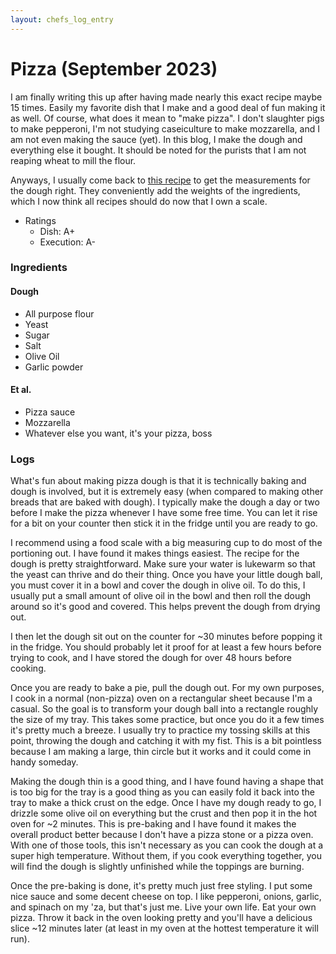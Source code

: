```yaml
---
layout: chefs_log_entry 
---
```


# Pizza (September 2023) 

I am finally writing this up after having made nearly this exact recipe maybe 15 times. 
Easily my favorite dish that I make and a good deal of fun making it as well. Of course,
what does it mean to "make pizza". I don't slaughter pigs to make pepperoni, I'm not studying
caseiculture to make mozzarella, and I am not even making the sauce (yet). In this blog, I make
the dough and everything else it bought. It should be noted for the purists that I am not
reaping wheat to mill the flour.

Anyways, I usually come back to [this recipe](https://sallysbakingaddiction.com/homemade-pizza-crust-recipe/#tasty-recipes-66436) to get the measurements for the dough right. They conveniently add
the weights of the ingredients, which I now think all recipes should do now that I own a scale.

- Ratings
  - Dish: A+
  - Execution: A-

### Ingredients
#### Dough
- All purpose flour
- Yeast
- Sugar
- Salt
- Olive Oil
- Garlic powder
 
#### Et al.
- Pizza sauce
- Mozzarella
- Whatever else you want, it's your pizza, boss

### Logs

What's fun about making pizza dough is that it is technically baking and dough is involved, but it is extremely easy
(when compared to making other breads that are baked with dough). I typically make the dough a day or two before I
make the pizza whenever I have some free time. You can let it rise for a bit on your counter then stick it in the fridge
until you are ready to go.

I recommend using a food scale with a big measuring cup to do most of the portioning out. I have found it makes things
easiest. The recipe for the dough is pretty straightforward. Make sure your water is lukewarm so that the yeast can
thrive and do their thing. Once you have your little dough ball, you must cover it in a bowl and cover the dough in
olive oil. To do this, I usually put a small amount of olive oil in the bowl and then roll the dough around so it's
good and covered. This helps prevent the dough from drying out.

I then let the dough sit out on the counter for ~30 minutes before popping it in the fridge. You should probably let
it proof for at least a few hours before trying to cook, and I have stored the dough for over 48 hours before cooking.

Once you are ready to bake a pie, pull the dough out. For my own purposes, I cook in a normal (non-pizza) oven on a
rectangular sheet because I'm a casual. So the goal is to transform your dough ball into a rectangle roughly the size
of my tray. This takes some practice, but once you do it a few times it's pretty much a breeze. I usually try to
practice my tossing skills at this point, throwing the dough and catching it with my fist. This is a bit pointless
because I am making a large, thin circle but it works and it could come in handy someday.

Making the dough thin is a good thing, and I have found having a shape that is too big for the tray is a good thing
as you can easily fold it back into the tray to make a thick crust on the edge. Once I have my dough ready to go, I
drizzle some olive oil on everything but the crust and then pop it in the hot oven for ~2 minutes. This is pre-baking
and I have found it makes the overall product better because I don't have a pizza stone or a pizza oven. With one of
those tools, this isn't necessary as you can cook the dough at a super high temperature. Without them, if you cook
everything together, you will find the dough is slightly unfinished while the toppings are burning.

Once the pre-baking is done, it's pretty much just free styling. I put some nice sauce and some decent cheese on top.
I like pepperoni, onions, garlic, and spinach on my 'za, but that's just me. Live your own life. Eat your own pizza.
Throw it back in the oven looking pretty and you'll have a delicious slice ~12 minutes later (at least in my oven
at the hottest temperature it will run).
